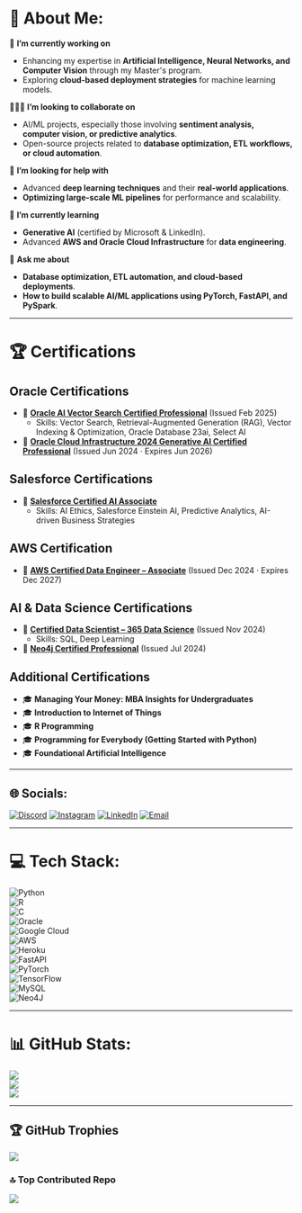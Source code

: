 # 💫 About Me:
🚩 **I’m currently working on**  
- Enhancing my expertise in **Artificial Intelligence, Neural Networks, and Computer Vision** through my Master's program.  
- Exploring **cloud-based deployment strategies** for machine learning models.  

🧑‍🤝‍🧑 **I’m looking to collaborate on**  
- AI/ML projects, especially those involving **sentiment analysis, computer vision, or predictive analytics**.  
- Open-source projects related to **database optimization, ETL workflows, or cloud automation**.  

🤝 **I’m looking for help with**  
- Advanced **deep learning techniques** and their **real-world applications**.  
- **Optimizing large-scale ML pipelines** for performance and scalability.  

🌱 **I’m currently learning**  
- **Generative AI** (certified by Microsoft & LinkedIn).  
- Advanced **AWS and Oracle Cloud Infrastructure** for **data engineering**.  

💬 **Ask me about**  
- **Database optimization, ETL automation, and cloud-based deployments**.  
- **How to build scalable AI/ML applications using PyTorch, FastAPI, and PySpark**.  

---

# 🏆 Certifications  

## **Oracle Certifications**  
- 🏅 **[Oracle AI Vector Search Certified Professional](https://brm-certview.oracle.com/ords/certview/ecertificate?ssn=OC5097087&trackId=DB23AIOCP&key=f8f09b7dde4256af4df55aa03092ff1d3c777170)** (Issued Feb 2025)  
  - Skills: Vector Search, Retrieval-Augmented Generation (RAG), Vector Indexing & Optimization, Oracle Database 23ai, Select AI  
- 🏅 **[Oracle Cloud Infrastructure 2024 Generative AI Certified Professional](https://catalog-education.oracle.com/pls/certview/sharebadge?id=005675436CA2BFEF17D46AB753D515146B27884C62F75D6BDF3FB82C55C522D7)** (Issued Jun 2024 · Expires Jun 2026)  

## **Salesforce Certifications**  
- 🏅 **[Salesforce Certified AI Associate](https://trailhead.salesforce.com/en/credentials/verification/)**  
  - Skills: AI Ethics, Salesforce Einstein AI, Predictive Analytics, AI-driven Business Strategies  

## **AWS Certification**  
- 🏅 **[AWS Certified Data Engineer – Associate](https://www.credly.com/badges/1195c62d-1fc9-462c-8f9d-ded82fae04d7/linked_in_profile)** (Issued Dec 2024 · Expires Dec 2027)  

## **AI & Data Science Certifications**  
- 🏅 **[Certified Data Scientist – 365 Data Science](https://learn.365datascience.com/c/345f122a78)** (Issued Nov 2024)  
  - Skills: SQL, Deep Learning  
- 🏅 **[Neo4j Certified Professional](https://graphacademy.neo4j.com/c/885b84d1-1181-4f31-aab6-f5c3fcef84dc/)** (Issued Jul 2024)  

## **Additional Certifications**  
- 🎓 **Managing Your Money: MBA Insights for Undergraduates**  
- 🎓 **Introduction to Internet of Things**  
- 🎓 **R Programming**  
- 🎓 **Programming for Everybody (Getting Started with Python)**  
- 🎓 **Foundational Artificial Intelligence**  

---

## 🌐 Socials:
[![Discord](https://img.shields.io/badge/Discord-%237289DA.svg?logo=discord&logoColor=white)](https://discord.gg/ssteja1998) 
[![Instagram](https://img.shields.io/badge/Instagram-%23E4405F.svg?logo=Instagram&logoColor=white)](https://instagram.com/saiteja_srivillibhutturu) 
[![LinkedIn](https://img.shields.io/badge/LinkedIn-%230077B5.svg?logo=linkedin&logoColor=white)](https://www.linkedin.com/in/sai-teja-srivillibhutturu/) 
[![Email](https://img.shields.io/badge/Email-D14836?logo=gmail&logoColor=white)](mailto:saiteja.srivilli@gmail.com)

---

# 💻 Tech Stack:
![Python](https://img.shields.io/badge/python-3670A0?style=for-the-badge&logo=python&logoColor=ffdd54)  
![R](https://img.shields.io/badge/r-%23276DC3.svg?style=for-the-badge&logo=r&logoColor=white)  
![C](https://img.shields.io/badge/c-%2300599C.svg?style=for-the-badge&logo=c&logoColor=white)  
![Oracle](https://img.shields.io/badge/Oracle-F80000?style=for-the-badge&logo=oracle&logoColor=white)  
![Google Cloud](https://img.shields.io/badge/GoogleCloud-%234285F4.svg?style=for-the-badge&logo=google-cloud&logoColor=white)  
![AWS](https://img.shields.io/badge/AWS-%23FF9900.svg?style=for-the-badge&logo=amazon-aws&logoColor=white)  
![Heroku](https://img.shields.io/badge/heroku-%23430098.svg?style=for-the-badge&logo=heroku&logoColor=white)  
![FastAPI](https://img.shields.io/badge/FastAPI-005571?style=for-the-badge&logo=fastapi)  
![PyTorch](https://img.shields.io/badge/PyTorch-%23EE4C2C.svg?style=for-the-badge&logo=PyTorch&logoColor=white)  
![TensorFlow](https://img.shields.io/badge/TensorFlow-%23FF6F00.svg?style=for-the-badge&logo=TensorFlow&logoColor=white)  
![MySQL](https://img.shields.io/badge/mysql-4479A1.svg?style=for-the-badge&logo=mysql&logoColor=white)  
![Neo4J](https://img.shields.io/badge/Neo4j-008CC1?style=for-the-badge&logo=neo4j&logoColor=white)  

---

# 📊 GitHub Stats:
![](https://github-readme-stats.vercel.app/api?username=saitejasrivilli&theme=dark&hide_border=false&include_all_commits=false&count_private=false)<br/>
![](https://github-readme-streak-stats.herokuapp.com/?user=saitejasrivilli&theme=dark&hide_border=false)<br/>
![](https://github-readme-stats.vercel.app/api/top-langs/?username=saitejasrivilli&theme=dark&hide_border=false&include_all_commits=false&count_private=false&layout=compact)

---

## 🏆 GitHub Trophies
![](https://github-profile-trophy.vercel.app/?username=saitejasrivilli&theme=radical&no-frame=false&no-bg=true&margin-w=4)

### 🔝 Top Contributed Repo
![](https://github-contributor-stats.vercel.app/api?username=saitejasrivilli&limit=5&theme=dark&combine_all_yearly_contributions=true)

